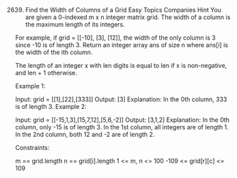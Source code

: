 2639. Find the Width of Columns of a Grid
Easy
Topics
Companies
Hint
You are given a 0-indexed m x n integer matrix grid. The width of a column is the maximum length of its integers.

For example, if grid = [[-10], [3], [12]], the width of the only column is 3 since -10 is of length 3.
Return an integer array ans of size n where ans[i] is the width of the ith column.

The length of an integer x with len digits is equal to len if x is non-negative, and len + 1 otherwise.

 

Example 1:

Input: grid = [[1],[22],[333]]
Output: [3]
Explanation: In the 0th column, 333 is of length 3.
Example 2:

Input: grid = [[-15,1,3],[15,7,12],[5,6,-2]]
Output: [3,1,2]
Explanation: 
In the 0th column, only -15 is of length 3.
In the 1st column, all integers are of length 1. 
In the 2nd column, both 12 and -2 are of length 2.
 

Constraints:

m == grid.length
n == grid[i].length
1 <= m, n <= 100 
-109 <= grid[r][c] <= 109